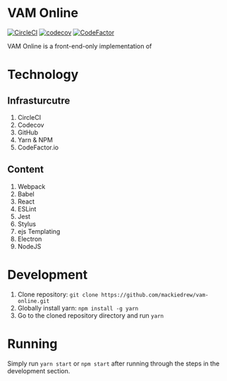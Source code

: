 # VAM Online
[![CircleCI](https://circleci.com/gh/mackiedrew/vam-online.svg?style=shield&circle-token=383514250cad12e2dde115ce5af3225907b390f2)](https://circleci.com/gh/mackiedrew/vam-online)
[![codecov](https://codecov.io/gh/mackiedrew/vam-online/branch/master/graph/badge.svg?token=7cyF0ihR2C)](https://codecov.io/gh/mackiedrew/vam-online)
[![CodeFactor](https://www.codefactor.io/repository/github/mackiedrew/vam-online/badge)](https://www.codefactor.io/repository/github/mackiedrew/vam-online)

VAM Online is a front-end-only implementation of 

# Technology

## Infrasturcutre
1. CircleCI
2. Codecov
3. GitHub
4. Yarn & NPM
5. CodeFactor.io

## Content
1. Webpack
2. Babel
3. React
4. ESLint
5. Jest
6. Stylus
7. ejs Templating
8. Electron
9. NodeJS


# Development
1. Clone repository: `git clone https://github.com/mackiedrew/vam-online.git`
2. Globally install yarn: `npm install -g yarn`
3. Go to the cloned repository directory and run `yarn`

# Running
Simply run `yarn start` or `npm start` after running through the steps in the development section.